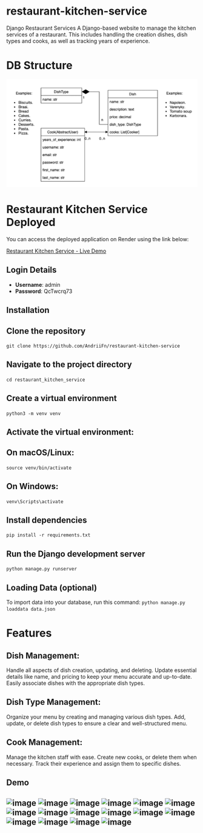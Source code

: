 # restaurant-kitchen-service

Django Restaurant Services
A Django-based website to manage the kitchen services of a restaurant. This includes handling the creation dishes, dish types and cooks, as well as tracking years of experience.

# DB Structure
![img.png](img.png)

# Restaurant Kitchen Service Deployed

You can access the deployed application on Render using the link below:

[Restaurant Kitchen Service - Live Demo](https://restaurant-kitchen-service-u970.onrender.com)

## Login Details

- **Username**: admin
- **Password**: QcTwcrq73

## Installation

## Clone the repository
`git clone https://github.com/AndriiFn/restaurant-kitchen-service`

## Navigate to the project directory
`cd restaurant_kitchen_service`

## Create a virtual environment
`python3 -m venv venv`

## Activate the virtual environment:

## On macOS/Linux:
`source venv/bin/activate`

## On Windows:
`venv\Scripts\activate`

## Install dependencies
`pip install -r requirements.txt`

## Run the Django development server
`python manage.py runserver`

## Loading Data (optional)
To import data into your database, run this command:
`python manage.py loaddata data.json`

# Features
## Dish Management:
Handle all aspects of dish creation, updating, and deleting.
Update essential details like name, and pricing to keep your menu accurate and up-to-date.
Easily associate dishes with the appropriate dish types.

## Dish Type Management:
Organize your menu by creating and managing various dish types.
Add, update, or delete dish types to ensure a clear and well-structured menu.

## Cook Management:
Manage the kitchen staff with ease.
Create new cooks, or delete them when necessary.
Track their experience and assign them to specific dishes.

## Demo
![image](https://github.com/user-attachments/assets/c59b60ae-0225-4d6b-aa10-1265e4caff76)
![image](https://github.com/user-attachments/assets/500a6b5e-2b47-4023-88c5-ec541c9cb1e9)
![image](https://github.com/user-attachments/assets/9e633906-4c57-43c6-998d-6b4b53a5a3a5)
![image](https://github.com/user-attachments/assets/7f5cc24a-8b70-4532-93f9-1cbc424f3f4e)
![image](https://github.com/user-attachments/assets/050dd777-bb3c-4420-95ae-52ab2d93ba14)
![image](https://github.com/user-attachments/assets/f8b80cfe-6edf-410e-b9d3-b401c3fb3d93)
![image](https://github.com/user-attachments/assets/9946147f-4d67-4023-a466-407f96942b5c)
![image](https://github.com/user-attachments/assets/3a0e5b51-909f-4ffe-a7fb-fc42459234a6)
![image](https://github.com/user-attachments/assets/ee1d21b9-b776-473f-80e8-75e13244faa5)
![image](https://github.com/user-attachments/assets/ad9b1f03-d434-4e3b-b3a1-6058b441ec8d)
![image](https://github.com/user-attachments/assets/fbaa5946-aab9-491e-8f37-7f803fbccadf)
![image](https://github.com/user-attachments/assets/70b276f7-1cd4-4b35-830e-31d528ecf2bf)
![image](https://github.com/user-attachments/assets/68635d45-2802-49d5-a771-95d582c36f56)
![image](https://github.com/user-attachments/assets/96360f05-4c90-4cf0-844e-e702085f3cbe)
![image](https://github.com/user-attachments/assets/e36336c0-d94c-4b9e-87e9-09e76d5abb9a)
![image](https://github.com/user-attachments/assets/a1335578-6ebe-47fe-86e3-9152b4ec01f6)
------------------------------------------------------------------------------------------------
